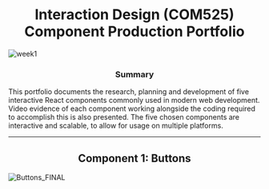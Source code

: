 <h1 align="center">
  Interaction Design (COM525) Component Production Portfolio
</h1>

![week1](C:\Users\Jordan\Desktop\ID_writeup\week1.PNG)

<h3 align="center">
  Summary
</h3>

This portfolio documents the research, planning and development of five interactive React components commonly used in modern web development. Video evidence of each component working alongside the coding required to accomplish this is also presented. The five chosen components are interactive and scalable, to allow for usage on multiple platforms.

---

<h2 align="center">
  Component 1: Buttons
</h2>

![Buttons_FINAL](C:\Users\Jordan\Desktop\ID_writeup\Buttons_FINAL.PNG)





























 
